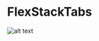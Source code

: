 # FlexStackTabs

![alt text](https://raw.githubusercontent.com/viscasillas/FlexStackTabs/readme/works.gif)
